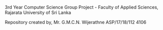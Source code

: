 3rd Year Computer Science Group Project - Faculty of Applied Sciences, Rajarata University of Sri Lanka

Repository created by,
        Mr. G.M.C.N. Wijerathne
        ASP/17/18/112
        4106
